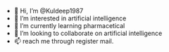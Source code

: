 - 👋 Hi, I’m @Kuldeep1987
- 👀 I’m interested in artificial intelligence
- 🌱 I’m currently learning pharmacetical 
- 💞️ I’m looking to collaborate on artificial intelligence
- 📫 reach me through register mail.

<!---
Kuldeep1987/Kuldeep1987 is a ✨ special ✨ repository because its `README.md` (this file) appears on your GitHub profile.
You can click the Preview link to take a look at your changes.
--->
